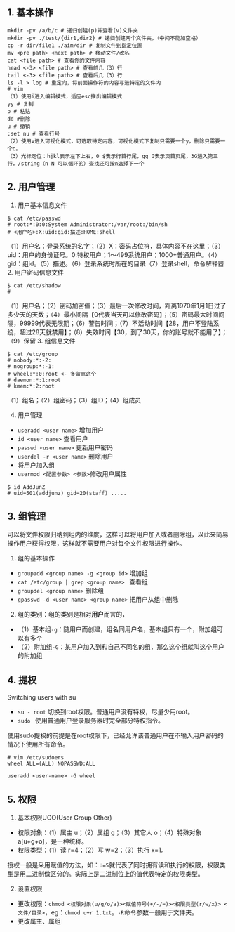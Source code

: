## 1. 基本操作
```shell
mkdir -pv /a/b/c # 递归创建(p)并查看(v)文件夹
mkdir -pv ./test/{dir1,dir2} # 递归创建两个文件夹，（中间不能加空格）
cp -r dir/file1 ./aim/dir # 复制文件到指定位置
mv <pre path> <next path> # 移动文件/改名
cat <file path> # 查看你的文件内容
head <-3> <file path> # 查看前几（3）行
tail <-3> <file path> # 查看后几（3）行
ls -l > log # 重定向，将前面操作符的内容写进特定的文件内
# vim
（1）使用i进入编辑模式，适应esc推出编辑模式
yy # 复制
p # 粘贴
dd #删除
u # 撤销
:set nu # 查看行号
（2）使用v进入可视化模式，可选取特定内容，可视化模式下复制只需要一个y，删除只需要一个d。
（3）光标定位：hjkl表示左下上右，0 $表示行首行尾，gg G表示页首页尾，3G进入第三行，/string（n N 可以循环的）查找还可按n选择下一个
```

## 2. 用户管理
1. 用户基本信息文件
```shell
$ cat /etc/passwd
# root:*:0:0:System Administrator:/var/root:/bin/sh
# <用户名>:X:uid:gid:描述:HOME:shell
```
（1）用户名：登录系统的名字；（2）X：密码占位符，具体内容不在这里；（3）uid：用户的身份证号。0:特权用户；1～499系统用户；1000+普通用户。（4）gid：组id。（5）描述。（6）登录系统时所在的目录（7）登录shell，命令解释器
2. 用户密码信息文件 
```shell
$ cat /etc/shadow
# 
```
（1）用户名；（2）密码加密值；（3）最后一次修改时间，距离1970年1月1日过了多少天的天数；（4）最小间隔【0代表当天可以修改密码】；（5）密码最大时间间隔，99999代表无限期；（6）警告时间；（7）不活动时间【28，用户不登陆系统，超过28天就禁用】；（8）失效时间【30，到了30天，你的账号就不能用了】；（9）保留
3. 组信息文件
```shell
$ cat /etc/group
# nobody:*:-2:
# nogroup:*:-1:
# wheel:*:0:root <- 多留意这个
# daemon:*:1:root
# kmem:*:2:root
```
（1）组名；（2）组密码；（3）组ID；（4）组成员

4. 用户管理
* ```useradd <user name>``` 增加用户
* ```id <user name>``` 查看用户
* ```passwd <user name>``` 更新用户密码
* ```userdel -r <user name>``` 删除用户
* 将用户加入组
* ```usermod <配置参数> <参数>```修改用户属性

```shell
$ id AddJunZ
# uid=501(addjunz) gid=20(staff) .....
```

## 3. 组管理
可以将文件权限归纳到组内的维度，这样可以将用户加入或者删除组，以此来简易操作用户获得权限，这样就不需要用户对每个文件权限进行操作。

1. 组的基本操作
* ```groupadd <group name> -g <group id>``` 增加组
* ```cat /etc/group | grep <group name> ``` 查看组
* ```groupdel <group name>``` 删除组
* ```gpasswd -d <user name> <group name>``` 把用户从组中删除

2. 组的类别：组的类别是相对**用户**而言的，
* （1）基本组```-g```：随用户而创建，组名同用户名，基本组只有一个，附加组可以有多个
* （2）附加组```-G```：某用户加入到和自己不同名的组，那么这个组就叫这个用户的附加组

## 4. 提权
Switching users with su
* ```su - root``` 切换到root权限。普通用户没有特权，尽量少用root。
* ```sudo ``` 使用普通用户登录服务器时完全部分特权指令。

使用sudo提权的前提是在root权限下，已经允许该普通用户在不输入用户密码的情况下使用所有命令。

```shell
# vim /etc/sudoers
wheel ALL=(ALL) NOPASSWD:ALL

useradd <user-name> -G wheel
```

## 5. 权限
1. 基本权限UGO(User Group Other)

* 权限对象：（1）属主 u；（2）属组 g；（3）其它人 o；（4）特殊对象 a[u+g+o]，是一种统称。
* 权限类型：（1）读 r=4；（2）写 w=2；（3）执行 x=1。

授权一般是采用赋值的方法，如：```U=5```就代表了同时拥有读和执行的权限，权限类型是用二进制做区分的。实际上是二进制位上的值代表特定的权限类型。

2. 设置权限

* 更改权限：```chmod <权限对象(u/g/o/a)><赋值符号(+/-/=)><权限类型(r/w/x)> <文件/目录>```，eg：```chmod u+r 1.txt```。```-R```命令参数一般用于文件夹。
* 更改属主、属组

